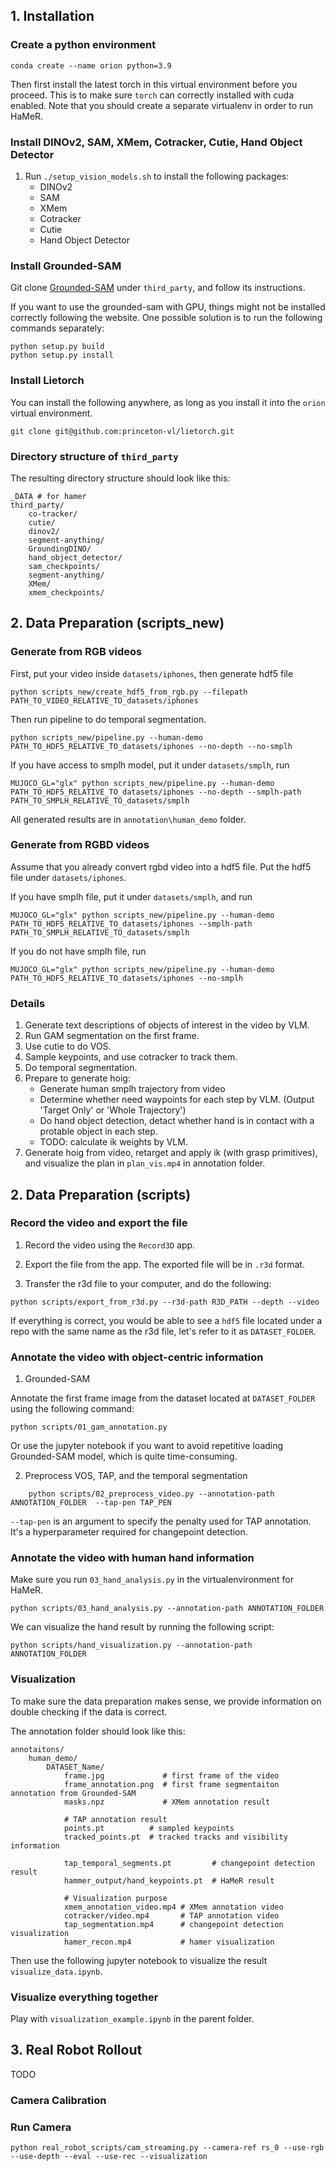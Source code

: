 

## 1. Installation

### Create a python environment
```
conda create --name orion python=3.9
```

Then first install the latest torch in this virtual environment before you proceed. This is to make sure `torch` can correctly installed with cuda enabled. Note that you should create a separate virtualenv in order to run HaMeR.

### Install DINOv2, SAM, XMem, Cotracker, Cutie, Hand Object Detector
1. Run `./setup_vision_models.sh` to install the following packages:
    - DINOv2
    - SAM
    - XMem
    - Cotracker
    - Cutie
    - Hand Object Detector

<!-- ### Install HaMeR
Follow the instruction at [HaMeR](https://github.com/geopavlakos/hamer), and install it under `third_party`.

Then, in order to run the model in our repo, we need to modify the path of some folders. The following step is recommended under the project root directory:
```
ln -n -s third_party/hamer/_DATA ./
```

Also, change line 14 of `hamer/vitpose_model.py` to the following:
```
ROOT_DIR = os.path.dirname(os.path.abspath(__file__))
```

Note that it's recommended to use a separate conda environment to run the HaMeR code. There are some package version conflicts that make it difficult to run HaMeR in the same environment as the rest of the code. Luckily, this part is only for offline processing, so it's won't affect workflow at test time. 
 -->



### Install Grounded-SAM

Git clone [Grounded-SAM](https://github.com/IDEA-Research/GroundingDINO) under `third_party`, and follow its instructions.

If you want to use the grounded-sam with GPU, things might not be installed correctly following the website. One possible solution is to run the following commands separately:
```
python setup.py build
python setup.py install
```

### Install Lietorch

You can install the following anywhere, as long as you install it into the `orion` virtual environment.
```
git clone git@github.com:princeton-vl/lietorch.git

```

### Directory structure of `third_party`

The resulting directory structure should look like this:

```
_DATA # for hamer
third_party/
    co-tracker/
    cutie/
    dinov2/
    segment-anything/
    GroundingDINO/
    hand_object_detector/
    sam_checkpoints/
    segment-anything/
    XMem/
    xmem_checkpoints/
```

## 2. Data Preparation (scripts_new)

### Generate from RGB videos

First, put your video inside `datasets/iphones`, then generate hdf5 file
```
python scripts_new/create_hdf5_from_rgb.py --filepath PATH_TO_VIDEO_RELATIVE_TO_datasets/iphones
```

Then run pipeline to do temporal segmentation.
```
python scripts_new/pipeline.py --human-demo PATH_TO_HDF5_RELATIVE_TO_datasets/iphones --no-depth --no-smplh
```
If you have access to smplh model, put it under `datasets/smplh`, run
```
MUJOCO_GL="glx" python scripts_new/pipeline.py --human-demo PATH_TO_HDF5_RELATIVE_TO_datasets/iphones --no-depth --smplh-path PATH_TO_SMPLH_RELATIVE_TO_datasets/smplh
```

All generated results are in `annotation\human_demo` folder.

### Generate from RGBD videos

Assume that you already convert rgbd video into a hdf5 file. Put the hdf5 file under `datasets/iphones`.

If you have smplh file, put it under `datasets/smplh`, and run 
```
MUJOCO_GL="glx" python scripts_new/pipeline.py --human-demo PATH_TO_HDF5_RELATIVE_TO_datasets/iphones --smplh-path PATH_TO_SMPLH_RELATIVE_TO_datasets/smplh
``` 
If you do not have smplh file, run
```
MUJOCO_GL="glx" python scripts_new/pipeline.py --human-demo PATH_TO_HDF5_RELATIVE_TO_datasets/iphones --no-smplh
```

### Details

1. Generate text descriptions of objects of interest in the video by VLM.
2. Run GAM segmentation on the first frame.
3. Use cutie to do VOS.
4. Sample keypoints, and use cotracker to track them.
5. Do temporal segmentation.
6. Prepare to generate hoig:
    - Generate human smplh trajectory from video
    - Determine whether need waypoints for each step by VLM. (Output 'Target Only' or 'Whole Trajectory')
    - Do hand object detection, detact whether hand is in contact with a protable object in each step.
    - TODO: calculate ik weights by VLM.
7. Generate hoig from video, retarget and apply ik (with grasp primitives), and visualize the plan in `plan_vis.mp4` in annotation folder.

## 2. Data Preparation (scripts)

### Record the video and export the file
1. Record the video using the `Record3D` app.

2. Export the file from the app. The exported file will be in `.r3d` format.

3. Transfer the r3d file to your computer, and do the following:
```
python scripts/export_from_r3d.py --r3d-path R3D_PATH --depth --video
```

If everything is correct, you would be able to see a `hdf5` file located under a repo with the same name as the r3d file, let's refer to it as `DATASET_FOLDER`.


### Annotate the video with object-centric information

1. Grounded-SAM

Annotate the first frame image from the dataset located at `DATASET_FOLDER` using the following command:
```
python scripts/01_gam_annotation.py

```

Or use the jupyter notebook if you want to avoid repetitive loading Grounded-SAM model, which is quite time-consuming.


2. Preprocess VOS, TAP, and the temporal segmentation
```
    python scripts/02_preprocess_video.py --annotation-path ANNOTATION_FOLDER  --tap-pen TAP_PEN
```

`--tap-pen` is an argument to specify the penalty used for TAP annotation. It's a hyperparameter required for changepoint detection.


### Annotate the video with human hand information

Make sure you run `03_hand_analysis.py` in the virtualenvironment for HaMeR.
```
python scripts/03_hand_analysis.py --annotation-path ANNOTATION_FOLDER
```

We can visualize the hand result by running the following script:
```
python scripts/hand_visualization.py --annotation-path ANNOTATION_FOLDER
```

### Visualization
To make sure the data preparation makes sense, we provide information on double checking if the data is correct.

The annotation folder should look like this:
```
annotaitons/
    human_demo/
        DATASET_Name/
            frame.jpg             # first frame of the video
            frame_annotation.png  # first frame segmentaiton annotation from Grounded-SAM
            masks.npz             # XMem annotation result

            # TAP annotation result
            points.pt          # sampled keypoints
            tracked_points.pt  # tracked tracks and visibility information

            tap_temporal_segments.pt         # changepoint detection result
            hammer_output/hand_keypoints.pt  # HaMeR result

            # Visualization purpose
            xmem_annotation_video.mp4 # XMem annotation video
            cotracker/video.mp4       # TAP annotation video
            tap_segmentation.mp4      # changepoint detection visualization
            hamer_recon.mp4           # hamer visualization
```

Then use the following jupyter notebook to visualize the result `visualize_data.ipynb`. 


### Visualize everything together
Play with `visualization_example.ipynb` in the parent folder.

## 3. Real Robot Rollout
TODO

### Camera Calibration


### Run Camera

```
python real_robot_scripts/cam_streaming.py --camera-ref rs_0 --use-rgb --use-depth --eval --use-rec --visualization
```
